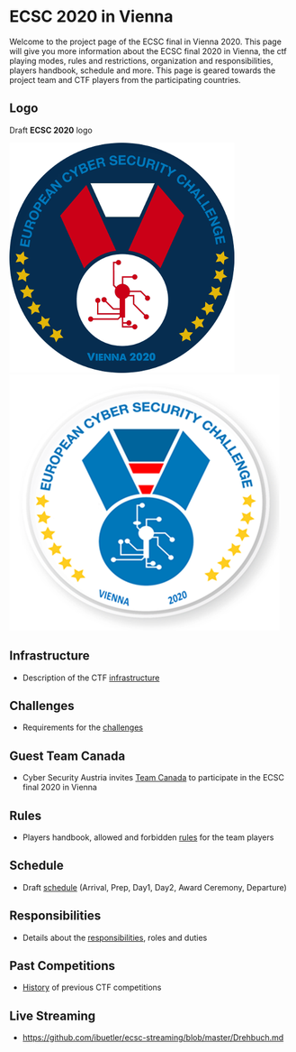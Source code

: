 # ECSC 2020 in Vienna
Welcome to the project page of the ECSC final in Vienna 2020. This page will give you more information about the ECSC final 2020 in Vienna, the ctf playing modes, rules and restrictions, organization and responsibilities, players handbook, schedule and more. This page is geared towards the project team and CTF players from the participating countries.

## Logo
Draft **ECSC 2020** logo

![LOGO](./img/ecsc2020-vienna-400.png) ![LOGO](./img/ecsc2020-vienna-j-480.png)

## Infrastructure
* Description of the CTF [infrastructure](./Infrastructure.md) 

## Challenges
* Requirements for the [challenges](./Challenges.md)

## Guest Team Canada
* Cyber Security Austria invites [Team Canada](./Canada.md) to participate in the ECSC final 2020 in Vienna

## Rules
* Players handbook, allowed and forbidden [rules](./Rules.md) for the team players

## Schedule
* Draft [schedule](./Schedule.md) (Arrival, Prep, Day1, Day2, Award Ceremony, Departure)

## Responsibilities
* Details about the [responsibilities](./Responsibilities.md), roles and duties

## Past Competitions
* [History](./History.md) of previous CTF competitions 

## Live Streaming
* https://github.com/ibuetler/ecsc-streaming/blob/master/Drehbuch.md









